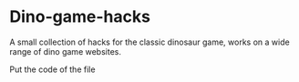 # Dino-game-hacks
A small collection of hacks for the classic dinosaur game, works on a wide range of dino game websites.

Put the code of the file 
